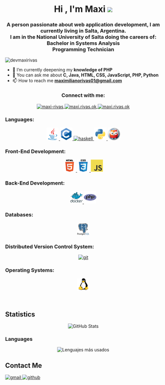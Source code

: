 <h1 align="center"><b>Hi , I'm Maxi <t></t></b><img src="https://media.giphy.com/media/hvRJCLFzcasrR4ia7z/giphy.gif" width="35"></h1>

<h3 align="center">
  A person passionate about web application development, I am currently living in Salta, Argentina.<br>
  I am in the National University of Salta doing the careers of:<br>
  Bachelor in Systems Analysis<br>
  Programming Technician
</h3>

<p align="left"> 
  <img src="https://komarev.com/ghpvc/?username=devmaxirivas&label=Profile%20views&color=0e75b6&style=flat" alt="devmaxirivas"/> 
</p>



- 🌱 I’m currently deepening my **knowledge of PHP**
- 💬 You can ask me about **C, Java, HTML, CSS, JavaScript, PHP, Python**
- 📫 How to reach me **maximilianorivas01@gmail.com**

<h3 align="center">Connect with me:</h3>
<p align="center">
  <a href="https://linkedin.com/in/maxi-rivas" target="blank">
    <img align="center" src="https://raw.githubusercontent.com/rahuldkjain/github-profile-readme-generator/master/src/images/icons/Social/linked-in-alt.svg" alt="maxi-rivas" height="30" width="40" />
  </a>
  <a href="https://fb.com/maxi.rivas.ok" target="blank">
    <img align="center" src="https://raw.githubusercontent.com/rahuldkjain/github-profile-readme-generator/master/src/images/icons/Social/facebook.svg" alt="maxi.rivas.ok" height="30" width="40" />
  </a>
  <a href="https://instagram.com/maxi.rivas.ok" target="blank">
    <img align="center" src="https://raw.githubusercontent.com/rahuldkjain/github-profile-readme-generator/master/src/images/icons/Social/instagram.svg" alt="maxi.rivas.ok" height="30" width="40" />
  </a>
</p>

<h3 align="left">Languages:</h3>
<p align="center"> 
  <a href="https://www.java.com" target="_blank" rel="noreferrer"> 
    <img src="https://raw.githubusercontent.com/devicons/devicon/master/icons/java/java-original.svg" alt="java" width="40" height="40"/> 
  </a>
  <a href="https://www.cprogramming.com/" target="_blank" rel="noreferrer"> 
    <img src="https://raw.githubusercontent.com/devicons/devicon/master/icons/c/c-original.svg" alt="c" width="40" height="40"/>
  </a>
  <a href="https://www.haskell.org/" target="_blank" rel="noreferrer"> 
    <img src="https://upload.wikimedia.org/wikipedia/commons/1/1c/Haskell-Logo.svg" alt="haskell" width="40" height="40"/> 
  </a>
  <a href="https://www.python.org" target="_blank" rel="noreferrer"> 
    <img src="https://raw.githubusercontent.com/devicons/devicon/master/icons/python/python-original.svg" alt="python" width="40" height="40"/> 
  </a>
  <a href="https://www.swi-prolog.org/pldoc/index.html" target="_blank" rel="noreferrer"> 
    <img src="https://raw.githubusercontent.com/devicons/devicon/master/icons/prolog/prolog-original.svg" alt="prolog" width="40" height="40"/> 
  </a>
</p>

<h3 align="left">Front-End Development:</h3>
<p align="center"> 
  <a href="https://www.w3.org/html/" target="_blank" rel="noreferrer"> 
    <img src="https://raw.githubusercontent.com/devicons/devicon/master/icons/html5/html5-original-wordmark.svg" alt="html5" width="40" height="40"/> 
  </a>
  <a href="https://www.w3schools.com/css/" target="_blank" rel="noreferrer"> 
    <img src="https://raw.githubusercontent.com/devicons/devicon/master/icons/css3/css3-original-wordmark.svg" alt="css3" width="40" height="40"/> 
  </a>
  <a href="https://developer.mozilla.org/en-US/docs/Web/JavaScript" target="_blank" rel="noreferrer"> 
    <img src="https://raw.githubusercontent.com/devicons/devicon/master/icons/javascript/javascript-original.svg" alt="javascript" width="40" height="40"/> 
  </a>
</p>

<h3 align="left">Back-End Development:</h3>
<p align="center"> 
  <a href="https://www.docker.com/" target="_blank" rel="noreferrer"> 
    <img src="https://raw.githubusercontent.com/devicons/devicon/master/icons/docker/docker-original-wordmark.svg" alt="docker" width="40" height="40"/> 
  </a>
   <a href="https://www.php.net" target="_blank" rel="noreferrer"> 
     <img src="https://raw.githubusercontent.com/devicons/devicon/master/icons/php/php-original.svg" alt="php" width="40" height="40"/> 
   </a>
</p>

<h3 align="left">Databases:</h3>
<p align="center"> 
  <a href="https://www.postgresql.org" target="_blank" rel="noreferrer"> 
    <img src="https://raw.githubusercontent.com/devicons/devicon/master/icons/postgresql/postgresql-original-wordmark.svg" alt="postgresql" width="40" height="40"/> 
  </a> 
</p>

<h3 align="left">Distributed Version Control System:</h3>
<p align="center"> 
  <a href="https://git-scm.com/" target="_blank" rel="noreferrer"> 
    <img src="https://www.vectorlogo.zone/logos/git-scm/git-scm-icon.svg" alt="git" width="40" height="40"/> 
  </a> 
</p>

<h3 align="left">Operating Systems:</h3>
<p align="center"> 
  <a href="https://www.linux.org/" target="_blank" rel="noreferrer">
    <img src="https://raw.githubusercontent.com/devicons/devicon/master/icons/linux/linux-original.svg" alt="linux" width="40" height="40"/> 
  </a>
</p>
<br>

## Statistics

<p align="center">
    <img src="https://github-readme-stats.vercel.app/api?username=DevMaxiRivas&count_private=true&include_all_commits=true&show_icons=true&theme=dark&hide_title=true&locale=es" alt="GitHub Stats">
</p>

### Languages

<p align="center">
  <img src="https://github-readme-stats.vercel.app/api/top-langs/?username=DevMaxiRivas&theme=dark&hide_title=true&locale=es" alt="Lenguajes más usados">
</p>






## Contact Me
<a href="mailto:maximilianorivas01@gmail.com">
  <img src="https://camo.githubusercontent.com/9ac2c947e1faddb8f6c6a01ab729a8648b8db305476fa91cff3737175ac197f9/68747470733a2f2f696d672e736869656c64732e696f2f62616467652f676d61696c2d2532333030616365652e7376673f636f6c6f723d454134333335267374796c653d666f722d7468652d6261646765266c6f676f3d676d61696c266c6f676f436f6c6f723d7768697465" alt="gmail" data-canonical-src="https://img.shields.io/badge/gmail-%2300acee.svg?color=EA4335&amp;style=for-the-badge&amp;logo=gmail&amp;logoColor=white" style="max-width: 100%;">
</a>
<a href="https://github.com/DevMaxiRivas">
  <img src="https://camo.githubusercontent.com/e9a9f60cb13de944bc8dfefadf8c38a162ac2d36a0934455e9cd89aad4ea6132/68747470733a2f2f696d672e736869656c64732e696f2f62616467652f6769746875622d2532333030616365652e7376673f636f6c6f723d313831373137267374796c653d666f722d7468652d6261646765266c6f676f3d676974687562266c6f676f436f6c6f723d7768697465" alt="github" data-canonical-src="https://img.shields.io/badge/github-%2300acee.svg?color=181717&amp;style=for-the-badge&amp;logo=github&amp;logoColor=white" style="max-width: 100%;">
</a>

